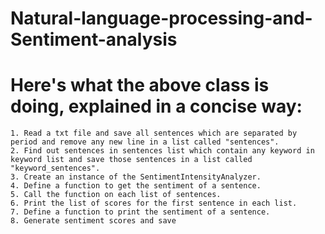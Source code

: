 # Natural-language-processing-and-Sentiment-analysis
# Here's what the above class is doing, explained in a concise way:


    1. Read a txt file and save all sentences which are separated by period and remove any new line in a list called "sentences".
    2. Find out sentences in sentences list which contain any keyword in keyword list and save those sentences in a list called "keyword_sentences".
    3. Create an instance of the SentimentIntensityAnalyzer.
    4. Define a function to get the sentiment of a sentence.
    5. Call the function on each list of sentences.
    6. Print the list of scores for the first sentence in each list.
    7. Define a function to print the sentiment of a sentence.
    8. Generate sentiment scores and save